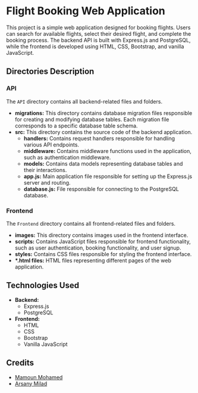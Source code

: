 # Flight Booking Web Application

This project is a simple web application designed for booking flights. Users can search for available flights, select their desired flight, and complete the booking process. The backend API is built with Express.js and PostgreSQL, while the frontend is developed using HTML, CSS, Bootstrap, and vanilla JavaScript.

## Directories Description

### API

The `API` directory contains all backend-related files and folders.

- **migrations:** This directory contains database migration files responsible for creating and modifying database tables. Each migration file corresponds to a specific database table schema.
- **src:** This directory contains the source code of the backend application.
  - **handlers:** Contains request handlers responsible for handling various API endpoints.
  - **middleware:** Contains middleware functions used in the application, such as authentication middleware.
  - **models:** Contains data models representing database tables and their interactions.
  - **app.js:** Main application file responsible for setting up the Express.js server and routing.
  - **database.js:** File responsible for connecting to the PostgreSQL database.

### Frontend

The `Frontend` directory contains all frontend-related files and folders.

- **images:** This directory contains images used in the frontend interface.
- **scripts:** Contains JavaScript files responsible for frontend functionality, such as user authentication, booking functionality, and user signup.
- **styles:** Contains CSS files responsible for styling the frontend interface.
- **\*.html files:** HTML files representing different pages of the web application.

## Technologies Used

- **Backend:**
  - Express.js
  - PostgreSQL
- **Frontend:**
  - HTML
  - CSS
  - Bootstrap
  - Vanilla JavaScript


## Credits 
- [Mamoun Mohamed](https://github.com/MamounMohamed)
- [Arsany Milad](https://github.com/aroo530)




